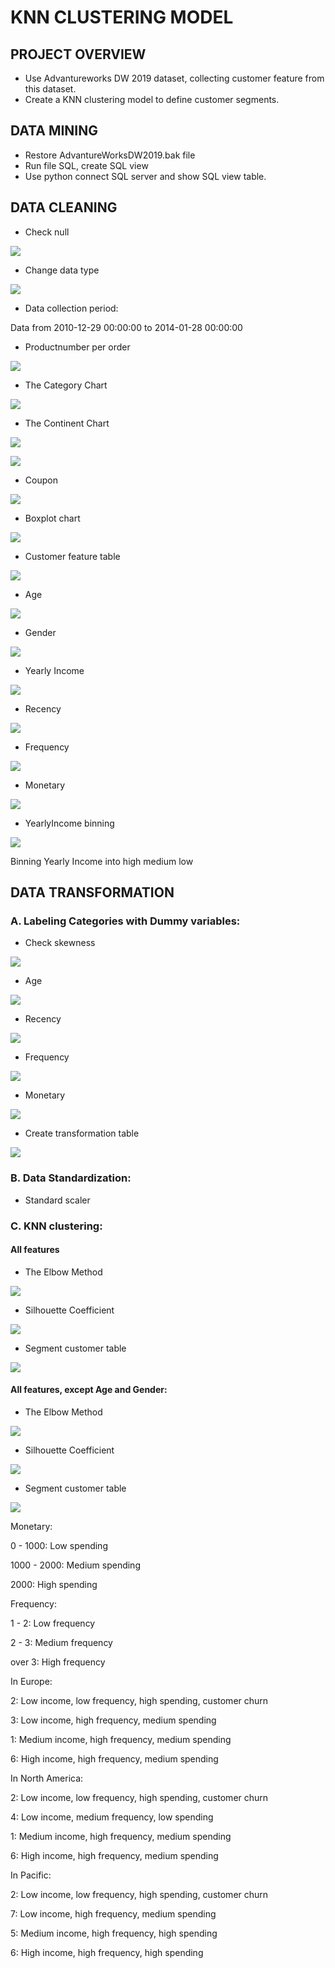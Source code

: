 # KNN CLUSTERING MODEL 
## PROJECT OVERVIEW

* Use Advantureworks DW 2019 dataset, collecting customer feature from this dataset.
* Create a KNN clustering model to define customer segments.

## DATA MINING

* Restore AdvantureWorksDW2019.bak file
* Run file SQL, create SQL view
* Use python connect SQL server and show SQL view table.

## DATA CLEANING

* Check null

![](https://github.com/PhamMinhThuan/KNN_clustering/blob/main/picture/1.PNG)

* Change data type
 
![](https://github.com/PhamMinhThuan/KNN_clustering/blob/main/picture/2.PNG)

* Data collection period:

Data from 2010-12-29 00:00:00 to 2014-01-28 00:00:00

* Productnumber per order

![](https://github.com/PhamMinhThuan/KNN_clustering/blob/main/picture/3.PNG)

* The Category Chart

![](https://github.com/PhamMinhThuan/KNN_clustering/blob/main/picture/4.PNG)

* The Continent Chart

![](https://github.com/PhamMinhThuan/KNN_clustering/blob/main/picture/5.PNG)

![](https://github.com/PhamMinhThuan/KNN_clustering/blob/main/picture/6.PNG)
 
* Coupon

![](https://github.com/PhamMinhThuan/KNN_clustering/blob/main/picture/7.PNG)

* Boxplot chart

![](https://github.com/PhamMinhThuan/KNN_clustering/blob/main/picture/7a.PNG)

* Customer feature table
 
![](https://github.com/PhamMinhThuan/KNN_clustering/blob/main/picture/7b.PNG)

* Age

![](https://github.com/PhamMinhThuan/KNN_clustering/blob/main/picture/8.PNG)

* Gender

![](https://github.com/PhamMinhThuan/KNN_clustering/blob/main/picture/9.PNG)

* Yearly Income

![](https://github.com/PhamMinhThuan/KNN_clustering/blob/main/picture/10.PNG)

* Recency

![](https://github.com/PhamMinhThuan/KNN_clustering/blob/main/picture/10a.PNG)

* Frequency

![](https://github.com/PhamMinhThuan/KNN_clustering/blob/main/picture/10b.PNG)

* Monetary

![](https://github.com/PhamMinhThuan/KNN_clustering/blob/main/picture/10c.PNG)

* YearlyIncome binning

![](https://github.com/PhamMinhThuan/KNN_clustering/blob/main/picture/11.PNG)

Binning Yearly Income into high medium low

## DATA TRANSFORMATION
### A. Labeling Categories with Dummy variables:

* Check skewness

![](https://github.com/PhamMinhThuan/KNN_clustering/blob/main/picture/12.PNG)

* Age

![](https://github.com/PhamMinhThuan/KNN_clustering/blob/main/picture/13.PNG)

* Recency

![](https://github.com/PhamMinhThuan/KNN_clustering/blob/main/picture/14.PNG)

* Frequency

![](https://github.com/PhamMinhThuan/KNN_clustering/blob/main/picture/15.PNG)

* Monetary

![](https://github.com/PhamMinhThuan/KNN_clustering/blob/main/picture/16.PNG)

* Create transformation table

![](https://github.com/PhamMinhThuan/KNN_clustering/blob/main/picture/16a.PNG)

### B. Data Standardization:
* Standard scaler

### C. KNN clustering:
#### All features
* The Elbow Method

![](https://github.com/PhamMinhThuan/KNN_clustering/blob/main/picture/17.PNG)

* Silhouette Coefficient

![](https://github.com/PhamMinhThuan/KNN_clustering/blob/main/picture/18.PNG)

* Segment customer table

![](https://github.com/PhamMinhThuan/KNN_clustering/blob/main/picture/19.PNG)

#### All features, except Age and Gender:
* The Elbow Method

![](https://github.com/PhamMinhThuan/KNN_clustering/blob/main/picture/20.PNG)

* Silhouette Coefficient

![](https://github.com/PhamMinhThuan/KNN_clustering/blob/main/picture/21.PNG)

* Segment customer table

![](https://github.com/PhamMinhThuan/KNN_clustering/blob/main/picture/22.PNG)

Monetary: 

0 - 1000: Low spending

1000 - 2000: Medium spending

2000: High spending

Frequency: 

1 - 2: Low frequency

2 - 3: Medium frequency

over 3: High frequency

In Europe: 

2: Low income, low frequency,  high spending, customer churn

3: Low income, high frequency, medium spending

1: Medium income, high frequency,  medium spending

6: High income, high frequency,  medium spending

In North America:

2: Low income, low frequency,  high spending, customer churn

4: Low income, medium frequency, low spending

1: Medium income, high frequency,  medium spending

6: High income, high frequency,  medium spending

In Pacific:

2: Low income, low frequency, high spending, customer churn

7: Low income, high frequency,  medium spending

5: Medium income, high frequency, high spending

6: High income, high frequency,  high spending
